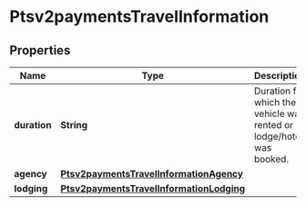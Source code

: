 
# Ptsv2paymentsTravelInformation

## Properties
Name | Type | Description | Notes
------------ | ------------- | ------------- | -------------
**duration** | **String** | Duration for which the vehicle was rented or lodge/hotel was booked.  |  [optional]
**agency** | [**Ptsv2paymentsTravelInformationAgency**](Ptsv2paymentsTravelInformationAgency.md) |  |  [optional]
**lodging** | [**Ptsv2paymentsTravelInformationLodging**](Ptsv2paymentsTravelInformationLodging.md) |  |  [optional]



